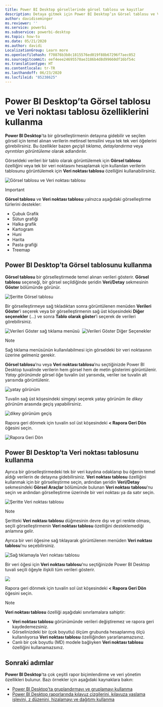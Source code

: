 ```yaml
---
title: Power BI Desktop görsellerinde görsel tablosu ve kayıtlar
description: Detaya gitmek için Power BI Desktop’ın Görsel tablosu ve Veri noktası tablosu özelliklerini kullanın
author: davidiseminger
ms.reviewer: ''
ms.service: powerbi
ms.subservice: powerbi-desktop
ms.topic: how-to
ms.date: 05/21/2020
ms.author: davidi
LocalizationGroup: Learn more
ms.openlocfilehash: f70876b3b8c1815576ed019f88b67296f7aec052
ms.sourcegitcommit: eef4eee24695570ae3186b4d8d99660df16bf54c
ms.translationtype: HT
ms.contentlocale: tr-TR
ms.lasthandoff: 06/23/2020
ms.locfileid: "85238625"
---
```

# <a name="use-visual-table-and-data-point-table-in-power-bi-desktop"></a>Power BI Desktop’ta Görsel tablosu ve Veri noktası tablosu özelliklerini kullanma
**Power BI Desktop**'ta bir görselleştirmenin detayına gidebilir ve seçilen görsel için temel alınan verilerin metinsel temsilini veya tek tek veri öğelerini görebilirsiniz. Bu özellikler bazen *geçişli tıklama*, *detaylandırma* veya *ayrıntıları görüntüleme* olarak adlandırılır.

Görseldeki verileri bir tablo olarak görüntülemek için **Görsel tablosu** özelliğini veya tek bir veri noktasını hesaplamak için kullanılan verilerin tablosunu görüntülemek için **Veri noktası tablosu** özelliğini kullanabilirsiniz. 

![Görsel tablosu ve Veri noktası tablosu](media/desktop-see-data-see-records/see-data-record.png)

>[!IMPORTANT]
>**Görsel tablosu** ve **Veri noktası tablosu** yalnızca aşağıdaki görselleştirme türlerini destekler:
>  - Çubuk Grafik
>  - Sütun grafiği
>  - Halka grafik
>  - Kartogram
>  - Huni
>  - Harita
>  - Pasta grafiği
>  - Treemap

## <a name="use-visual-table-in-power-bi-desktop"></a>Power BI Desktop’ta Görsel tablosunu kullanma

**Görsel tablosu** bir görselleştirmede temel alınan verileri gösterir. **Görsel tablosu** seçeneği, bir görsel seçildiğinde şeridin **Veri/Detay** sekmesinin **Göster** bölümünde görünür.

![Şeritte Görsel tablosu](media/desktop-see-data-see-records/visual-table-01.png)

Bir görselleştirmeye sağ tıkladıktan sonra görüntülenen menüden **Verileri Göster**’i seçerek veya bir görselleştirmenin sağ üst köşesindeki **Diğer seçenekler** (...) ve sonra **Tablo olarak göster**’i seçerek de verileri görebilirsiniz.

![Verileri Göster sağ tıklama menüsü](media/desktop-see-data-see-records/visual-table-02.png)&nbsp;&nbsp;![Verileri Göster Diğer Seçenekler](media/desktop-see-data-see-records/visual-table-03.png)

> [!NOTE]
> Sağ tıklama menüsünün kullanılabilmesi için görseldeki bir veri noktasının üzerine gelmeniz gerekir.

**Görsel tablosu**’nu veya **Veri noktası tablosu**’nu seçtiğinizde Power BI Desktop tuvalinde verilerin hem görsel hem de metin gösterimi görüntülenir. *Yatay görünümde* görsel öğe tuvalin üst yarısında, veriler ise tuvalin alt yarısında görüntülenir. 

![yatay görünüm](media/desktop-see-data-see-records/visual-table-04.png)

Tuvalin sağ üst köşesindeki simgeyi seçerek yatay görünüm ile *dikey görünüm* arasında geçiş yapabilirsiniz.

![dikey görünüm geçiş](media/desktop-see-data-see-records/visual-table-05.png)

Rapora geri dönmek için tuvalin sol üst köşesindeki **< Rapora Geri Dön** öğesini seçin.

![Rapora Geri Dön](media/desktop-see-data-see-records/visual-table-06.png)

## <a name="use-data-point-table-in-power-bi-desktop"></a>Power BI Desktop’ta Veri noktası tablosunu kullanma

Ayrıca bir görselleştirmedeki tek bir veri kaydına odaklanıp bu öğenin temel aldığı verilerin de detayına gidebilirsiniz. **Veri noktası tablosu** özelliğini kullanmak için bir görselleştirme seçin, ardından şeridin **Veri/Detay** sekmesindeki **Görsel Araçlar** bölümünde bulunan **Veri noktası tablosu**’nu seçin ve ardından görselleştirme üzerinde bir veri noktası ya da satır seçin. 

![Şeritte Veri noktası tablosu](media/desktop-see-data-see-records/visual-table-07.png)

> [!NOTE]
> Şeritteki **Veri noktası tablosu** düğmesinin devre dışı ve gri renkte olması, seçili görselleştirmenin **Veri noktası tablosu** özelliğini desteklemediği anlamına gelir.

Ayrıca bir veri öğesine sağ tıklayarak görüntülenen menüden **Veri noktası tablosu**’nu seçebilirsiniz.

![Sağ tıklamayla Veri noktası tablosu](media/desktop-see-data-see-records/visual-table-08.png)

Bir veri öğesi için **Veri noktası tablosu**’nu seçtiğinizde Power BI Desktop tuvali seçili öğeyle ilişkili tüm verileri gösterir. 

![](media/desktop-see-data-see-records/visual-table-09.png)

Rapora geri dönmek için tuvalin sol üst köşesindeki **< Rapora Geri Dön** öğesini seçin.


> [!NOTE]
>**Veri noktası tablosu** özelliği aşağıdaki sınırlamalara sahiptir:
> - **Veri noktası tablosu** görünümünde verileri değiştiremez ve rapora geri kaydedemezsiniz.
> - Görselinizdeki bir (çok boyutlu) ölçüm grubunda hesaplanmış ölçü kullanılıyorsa **Veri noktası tablosu** özelliğinden yararlanamazsınız.
> - Canlı bir çok boyutlu (MD) modele bağlıyken **Veri noktası tablosu** özelliğini kullanamazsınız.

## <a name="next-steps"></a>Sonraki adımlar
**Power BI Desktop**'ta çok çeşitli rapor biçimlendirme ve veri yönetim özellikleri bulunur. Bazı örnekler için aşağıdaki kaynaklara bakın:

* [Power BI Desktop'ta gruplandırmayı ve gruplamayı kullanma](desktop-grouping-and-binning.md)
* [Power BI Desktop raporlarında kılavuz çizgilerini, kılavuza yaslama işlevini, z düzenini, hizalamayı ve dağıtımı kullanma](desktop-gridlines-snap-to-grid.md)

